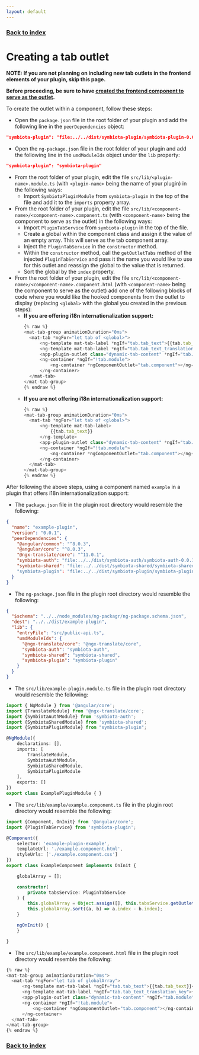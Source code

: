 ```yaml
---
layout: default
---
```


### [Back to index](./index.html)

# Creating a tab outlet

**NOTE: If you are not planning on including new tab outlets in the frontend elements of your plugin, skip this page.**

**Before proceeding, be sure to have [created the frontend component to serve as the outlet](./creating-frontend-component.html).**

To create the outlet within a component, follow these steps:
- Open the `package.json` file in the root folder of your plugin and add the following line in the `peerDependencies` object:
  
```json
"symbiota-plugin": "file:../../dist/symbiota-plugin/symbiota-plugin-0.0.1.tgz"
```
- Open the `ng-package.json` file in the root folder of your plugin and add the following line in the `umdModuleIds` object under the `lib` property:
  
```json
"symbiota-plugin": "symbiota-plugin"
```
- From the root folder of your plugin, edit the file `src/lib/<plugin-name>.module.ts` (with `<plugin-name>` being 
  the name of your plugin) in the following ways:
  - Import `SymbiotaPluginModule` from `symbiota-plugin` in the top of the file and add it to the `imports` property array.
- From the root folder of your plugin, edit the file `src/lib/<component-name>/<component-name>.component.ts` (with `<component-name>` being 
  the component to serve as the outlet) in the following ways:
  - Import `PluginTabService` from `symbiota-plugin` in the top of the file.
  - Create a global within the component class and assign it the value of an empty array. This will serve as the tab component array.
  - Inject the `PluginTabService` in the `constructor` method.
  - Within the `constructor` method, call the `getOutletTabs` method of the injected `PluginTabService` and pass it the name 
    you would like to use for this outlet and reassign the global to the value that is returned.
  - Sort the global by the `index` property.
- From the root folder of your plugin, edit the file `src/lib/<component-name>/<component-name>.component.html` (with `<component-name>` being 
  the component to serve as the outlet) add one of the following blocks of code where you would like the hooked components from the outlet
  to display (replacing `<global>` with the global you created in the previous steps):
  - **If you are offering i18n internationalization support:**
    ```typescript
    {% raw %}
    <mat-tab-group animationDuration="0ms">
      <mat-tab *ngFor="let tab of <global>">
          <ng-template mat-tab-label *ngIf="tab.tab_text">{{tab.tab_text}}</ng-template>
          <ng-template mat-tab-label *ngIf="tab.tab_text_translation_key">{{ tab.tab_text_translation_key | translate }}</ng-template>
          <app-plugin-outlet class="dynamic-tab-content" *ngIf="tab.module" [file]="tab.filename" [module]="tab.module" [provider]="tab.provider" [child]="true"></app-plugin-outlet>
          <ng-container *ngIf="!tab.module">
              <ng-container *ngComponentOutlet="tab.component"></ng-container>
          </ng-container>
      </mat-tab>
    </mat-tab-group>
    {% endraw %}
    ```
  - **If you are not offering i18n internationalization support:**
      ```typescript
      {% raw %}
      <mat-tab-group animationDuration="0ms">
        <mat-tab *ngFor="let tab of <global>">
            <ng-template mat-tab-label>
                {{tab.tab_text}}
            </ng-template>
            <app-plugin-outlet class="dynamic-tab-content" *ngIf="tab.module" [file]="tab.filename" [module]="tab.module" [provider]="tab.provider" [child]="true"></app-plugin-outlet>
            <ng-container *ngIf="!tab.module">
                <ng-container *ngComponentOutlet="tab.component"></ng-container>
            </ng-container>
        </mat-tab>
      </mat-tab-group>
    {% endraw %}
      ```
After following the above steps, using a component named `example` in a plugin that offers i18n internationalization support: 
- The `package.json` file in the plugin root directory would resemble the following:
    
```json
{
  "name": "example-plugin",
  "version": "0.0.1",
  "peerDependencies": {
    "@angular/common": "^8.0.3",
    "@angular/core": "^8.0.3",
    "@ngx-translate/core": "^11.0.1",
    "symbiota-auth": "file:../../dist/symbiota-auth/symbiota-auth-0.0.1.tgz",
    "symbiota-shared": "file:../../dist/symbiota-shared/symbiota-shared-0.0.1.tgz"
    "symbiota-plugin": "file:../../dist/symbiota-plugin/symbiota-plugin-0.0.1.tgz"
  }
}
```
- The `ng-package.json` file in the plugin root directory would resemble the following:
    
```json
{
  "$schema": "../../node_modules/ng-packagr/ng-package.schema.json",
  "dest": "../../dist/example-plugin",
  "lib": {
    "entryFile": "src/public-api.ts",
    "umdModuleIds": {
      "@ngx-translate/core": "@ngx-translate/core",
      "symbiota-auth": "symbiota-auth",
      "symbiota-shared": "symbiota-shared",
      "symbiota-plugin": "symbiota-plugin"
    }
  }
}
```
- The `src/lib/example-plugin.module.ts` file in the plugin root directory would resemble the following:
      
```typescript
import { NgModule } from '@angular/core';
import {TranslateModule} from '@ngx-translate/core';
import {SymbiotaAuthModule} from 'symbiota-auth';
import {SymbiotaSharedModule} from 'symbiota-shared';
import {SymbiotaPluginModule} from "symbiota-plugin";

@NgModule({
    declarations: [],
    imports: [
        TranslateModule,
        SymbiotaAuthModule,
        SymbiotaSharedModule,      
        SymbiotaPluginModule
    ],
    exports: []
})
export class ExamplePluginModule { }
```
- The `src/lib/example/example.component.ts` file in the plugin root directory would resemble the following:
        
```typescript
import {Component, OnInit} from '@angular/core';
import {PluginTabService} from 'symbiota-plugin';

@Component({
    selector: 'example-plugin-example',
    templateUrl: './example.component.html',
    styleUrls: ['./example.component.css']
})
export class ExampleComponent implements OnInit {

    globalArray = [];

    constructor(
        private tabsService: PluginTabService
    ) {
        this.globalArray = Object.assign([], this.tabsService.getOutletTabs('example-plugin-tab-outlet'));
        this.globalArray.sort((a, b) => a.index - b.index);
    }

    ngOnInit() {
    }

}
```
- The `src/lib/example/example.component.html` file in the plugin root directory would resemble the following:
          
```typescript
{% raw %}
<mat-tab-group animationDuration="0ms">
  <mat-tab *ngFor="let tab of globalArray">
      <ng-template mat-tab-label *ngIf="tab.tab_text">{{tab.tab_text}}</ng-template>
      <ng-template mat-tab-label *ngIf="tab.tab_text_translation_key">{{ tab.tab_text_translation_key | translate }}</ng-template>
      <app-plugin-outlet class="dynamic-tab-content" *ngIf="tab.module" [file]="tab.filename" [module]="tab.module" [provider]="tab.provider" [child]="true"></app-plugin-outlet>
      <ng-container *ngIf="!tab.module">
          <ng-container *ngComponentOutlet="tab.component"></ng-container>
      </ng-container>
  </mat-tab>
</mat-tab-group>
{% endraw %}
```

### [Back to index](./index.html)
